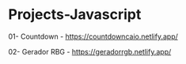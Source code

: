 # Projects-Javascript

01- Countdown - https://countdowncaio.netlify.app/

02- Gerador RBG - https://geradorrgb.netlify.app/
